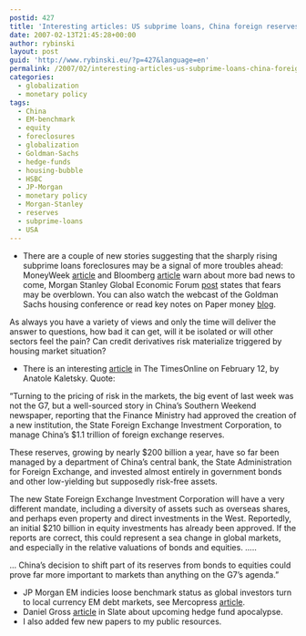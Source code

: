 ```yaml
---
postid: 427
title: 'Interesting articles: US subprime loans, China foreign reserves invested in equities and more'
date: 2007-02-13T21:45:28+00:00
author: rybinski
layout: post
guid: 'http://www.rybinski.eu/?p=427&language=en'
permalink: /2007/02/interesting-articles-us-subprime-loans-china-foreign-reserves-invested-in-equities-and-more/
categories:
  - globalization
  - monetary policy
tags:
  - China
  - EM-benchmark
  - equity
  - foreclosures
  - globalization
  - Goldman-Sachs
  - hedge-funds
  - housing-bubble
  - HSBC
  - JP-Morgan
  - monetary policy
  - Morgan-Stanley
  - reserves
  - subprime-loans
  - USA
---
```

  * There are a couple of new stories suggesting that the sharply rising subprime loans foreclosures may be a signal of more troubles ahead: MoneyWeek [article](http://www.moneyweek.com/file/25376/will-the-us-sub-prime-mortgage-meltdown-spread.html) and Bloomberg [article](http://www.bloomberg.com/apps/news?pid=20601039&amp;amp;amp;amp;refer=columnist_baum&amp;amp;amp;amp;sid=aMEfUsHA556w) warn about more bad news to come, Morgan Stanley Global Economic Forum [post](http://www.morganstanley.com/views/gef/archive/2007/20070212-Mon.html#anchor4374) states that fears may be overblown. You can also watch the webcast of the Goldman Sachs housing conference or read key notes on Paper money [blog](http://paper-money.blogspot.com/2007/02/2007-goldman-sachs-housing-conference.html).

As always you have a variety of views and only the time will deliver the answer to questions, how bad it can get, will it be isolated or will other sectors feel the pain? Can credit derivatives risk materialize triggered by housing market situation?

  * There is an interesting [article](http://business.timesonline.co.uk/tol/business/industry_sectors/banking_and_finance/article1368960.ece) in The TimesOnline on February 12, by Anatole Kaletsky. Quote:

“Turning to the pricing of risk in the markets, the big event of last week was not the G7, but a well-sourced story in China’s Southern Weekend newspaper, reporting that the Finance Ministry had approved the creation of a new institution, the State Foreign Exchange Investment Corporation, to manage China’s $1.1 trillion of foreign exchange reserves. 

<!--more-->

These reserves, growing by nearly $200 billion a year, have so far been managed by a department of China’s central bank, the State Administration for Foreign Exchange, and invested almost entirely in government bonds and other low-yielding but supposedly risk-free assets.

The new State Foreign Exchange Investment Corporation will have a very different mandate, including a diversity of assets such as overseas shares, and perhaps even property and direct investments in the West. Reportedly, an initial $210 billion in equity investments has already been approved. If the reports are correct, this could represent a sea change in global markets, and especially in the relative valuations of bonds and equities. …..

… China’s decision to shift part of its reserves from bonds to equities could prove far more important to markets than anything on the G7’s agenda.”

  * JP Morgan EM indicies loose benchmark status as global investors turn to local currency EM debt markets, see Mercopress [article](http://www.mercopress.com/vernoticia.do?id=9833&amp;amp;formato=HTML).
  * Daniel Gross [article](http://www.slate.com/id/2159584/fr/flyout) in Slate about upcoming hedge fund apocalypse.
  * I also added few new papers to my public resources.

